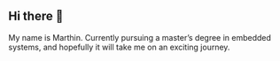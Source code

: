## Hi there 👋

<!--
**marthinsurya/marthinsurya** is a ✨ _special_ ✨ repository because its `README.md` (this file) appears on your GitHub profile.
-->

My name is Marthin. Currently pursuing a master’s degree in embedded systems, and hopefully it will take me on an exciting journey.
